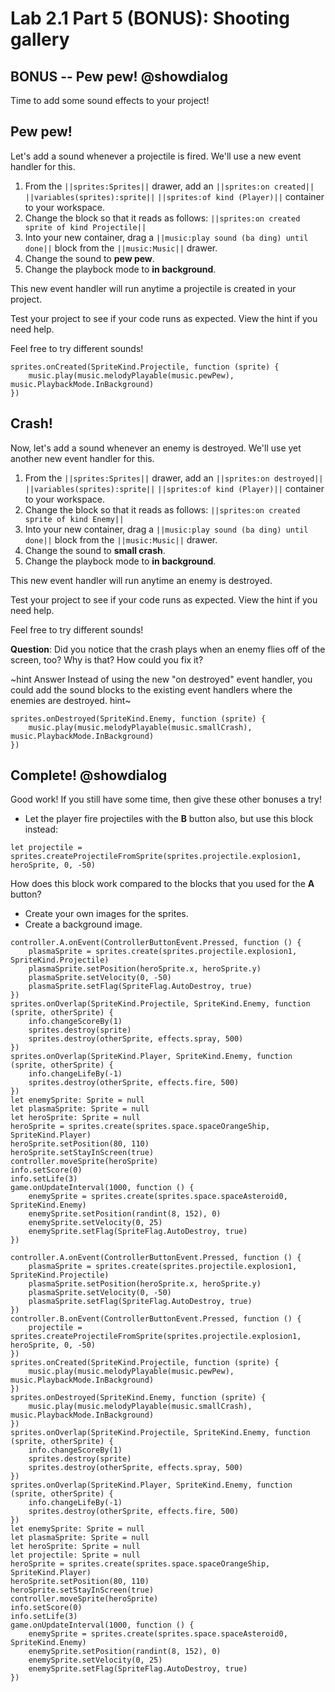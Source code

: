# Lab 2.1 Part 5 (BONUS): Shooting gallery

## BONUS -- Pew pew! @showdialog

Time to add some sound effects to your project!

## Pew pew!

Let's add a sound whenever a projectile is fired.
We'll use a new event handler for this.

1.   From the ``||sprites:Sprites||`` drawer, add an
``||sprites:on created||`` ``||variables(sprites):sprite||``
``||sprites:of kind (Player)||`` container to your workspace.
1.   Change the block so that it reads as follows:
``||sprites:on created sprite of kind Projectile||``
1.   Into your new container, drag a
``||music:play sound (ba ding) until done||`` block from the
``||music:Music||`` drawer.
1.   Change the sound to **pew pew**.
1.   Change the playbock mode to **in background**.

This new event handler will run anytime a projectile is created in your project.

Test your project to see if your code runs as expected.
View the hint if you need help.

Feel free to try different sounds!

```block
sprites.onCreated(SpriteKind.Projectile, function (sprite) {
    music.play(music.melodyPlayable(music.pewPew), music.PlaybackMode.InBackground)
})
```

## Crash!

Now, let's add a sound whenever an enemy is destroyed.
We'll use yet another new event handler for this.

1.   From the ``||sprites:Sprites||`` drawer, add an
``||sprites:on destroyed||`` ``||variables(sprites):sprite||``
``||sprites:of kind (Player)||`` container to your workspace.
1.   Change the block so that it reads as follows:
``||sprites:on created sprite of kind Enemy||``
1.   Into your new container, drag a
``||music:play sound (ba ding) until done||`` block from the
``||music:Music||`` drawer.
1.   Change the sound to **small crash**.
1.   Change the playbock mode to **in background**.

This new event handler will run anytime an enemy is destroyed.

Test your project to see if your code runs as expected.
View the hint if you need help.

Feel free to try different sounds!

**Question**: Did you notice that the crash plays when an enemy flies off of the screen,
too? Why is that? How could you fix it?

~hint Answer
Instead of using the new "on destroyed" event handler, you could add the
sound blocks to the existing event handlers where the enemies are destroyed.
hint~

```block
sprites.onDestroyed(SpriteKind.Enemy, function (sprite) {
    music.play(music.melodyPlayable(music.smallCrash), music.PlaybackMode.InBackground)
})
```

## Complete! @showdialog

Good work! If you still have some time, then give these other bonuses a try!

-    Let the player fire projectiles with the **B** button also, but use
this block instead:
```block
let projectile = sprites.createProjectileFromSprite(sprites.projectile.explosion1, heroSprite, 0, -50)
```
How does this block work compared to the blocks that you used for the **A** button?

-    Create your own images for the sprites.
-    Create a background image.

```template
controller.A.onEvent(ControllerButtonEvent.Pressed, function () {
    plasmaSprite = sprites.create(sprites.projectile.explosion1, SpriteKind.Projectile)
    plasmaSprite.setPosition(heroSprite.x, heroSprite.y)
    plasmaSprite.setVelocity(0, -50)
    plasmaSprite.setFlag(SpriteFlag.AutoDestroy, true)
})
sprites.onOverlap(SpriteKind.Projectile, SpriteKind.Enemy, function (sprite, otherSprite) {
    info.changeScoreBy(1)
    sprites.destroy(sprite)
    sprites.destroy(otherSprite, effects.spray, 500)
})
sprites.onOverlap(SpriteKind.Player, SpriteKind.Enemy, function (sprite, otherSprite) {
    info.changeLifeBy(-1)
    sprites.destroy(otherSprite, effects.fire, 500)
})
let enemySprite: Sprite = null
let plasmaSprite: Sprite = null
let heroSprite: Sprite = null
heroSprite = sprites.create(sprites.space.spaceOrangeShip, SpriteKind.Player)
heroSprite.setPosition(80, 110)
heroSprite.setStayInScreen(true)
controller.moveSprite(heroSprite)
info.setScore(0)
info.setLife(3)
game.onUpdateInterval(1000, function () {
    enemySprite = sprites.create(sprites.space.spaceAsteroid0, SpriteKind.Enemy)
    enemySprite.setPosition(randint(8, 152), 0)
    enemySprite.setVelocity(0, 25)
    enemySprite.setFlag(SpriteFlag.AutoDestroy, true)
})
```

```ghost
controller.A.onEvent(ControllerButtonEvent.Pressed, function () {
    plasmaSprite = sprites.create(sprites.projectile.explosion1, SpriteKind.Projectile)
    plasmaSprite.setPosition(heroSprite.x, heroSprite.y)
    plasmaSprite.setVelocity(0, -50)
    plasmaSprite.setFlag(SpriteFlag.AutoDestroy, true)
})
controller.B.onEvent(ControllerButtonEvent.Pressed, function () {
    projectile = sprites.createProjectileFromSprite(sprites.projectile.explosion1, heroSprite, 0, -50)
})
sprites.onCreated(SpriteKind.Projectile, function (sprite) {
    music.play(music.melodyPlayable(music.pewPew), music.PlaybackMode.InBackground)
})
sprites.onDestroyed(SpriteKind.Enemy, function (sprite) {
    music.play(music.melodyPlayable(music.smallCrash), music.PlaybackMode.InBackground)
})
sprites.onOverlap(SpriteKind.Projectile, SpriteKind.Enemy, function (sprite, otherSprite) {
    info.changeScoreBy(1)
    sprites.destroy(sprite)
    sprites.destroy(otherSprite, effects.spray, 500)
})
sprites.onOverlap(SpriteKind.Player, SpriteKind.Enemy, function (sprite, otherSprite) {
    info.changeLifeBy(-1)
    sprites.destroy(otherSprite, effects.fire, 500)
})
let enemySprite: Sprite = null
let plasmaSprite: Sprite = null
let heroSprite: Sprite = null
let projectile: Sprite = null
heroSprite = sprites.create(sprites.space.spaceOrangeShip, SpriteKind.Player)
heroSprite.setPosition(80, 110)
heroSprite.setStayInScreen(true)
controller.moveSprite(heroSprite)
info.setScore(0)
info.setLife(3)
game.onUpdateInterval(1000, function () {
    enemySprite = sprites.create(sprites.space.spaceAsteroid0, SpriteKind.Enemy)
    enemySprite.setPosition(randint(8, 152), 0)
    enemySprite.setVelocity(0, 25)
    enemySprite.setFlag(SpriteFlag.AutoDestroy, true)
})
```